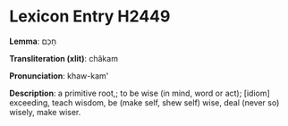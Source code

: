 # Lexicon Entry H2449

**Lemma**: חָכַם

**Transliteration (xlit)**: châkam

**Pronunciation**: khaw-kam'

**Description**:
a primitive root,; to be wise (in mind, word or act); [idiom] exceeding, teach wisdom, be (make self, shew self) wise, deal (never so) wisely, make wiser.
